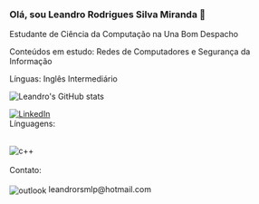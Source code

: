 ### Olá, sou Leandro Rodrigues Silva Miranda 👋

Estudante de Ciência da Computação na Una Bom Despacho

Conteúdos em estudo:
Redes de Computadores e Segurança da Informação

Línguas:
Inglês Intermediário

![Leandro's GitHub stats](https://github-readme-stats.vercel.app/api?username=Leandro-rodrigues-silva-miranda&show_icons=true&theme=radical)

[![LinkedIn](https://img.shields.io/badge/LinkedIn-0077B5?style=for-the-badge&logo=linkedin&logoColor=white)](https://www.linkedin.com/in/leandro-rodrigues-silva-miranda/)
<br/>
Línguagens:

<div style="display: inline_block"><br/>
<img align="center" alt="c++" src="https://img.shields.io/badge/C%2B%2B-00599C?style=for-the-badge&logo=c%2B%2B&logoColor=white" />
<div/>
 <br/> 
 Contato:
  
 <div style="display: inline_block"><br/>
<img align="center" alt="outlook" src="https://img.shields.io/badge/Microsoft_Outlook-0078D4?style=for-the-badge&logo=microsoft-outlook&logoColor=white" /> leandrorsmlp@hotmail.com
<div/>
